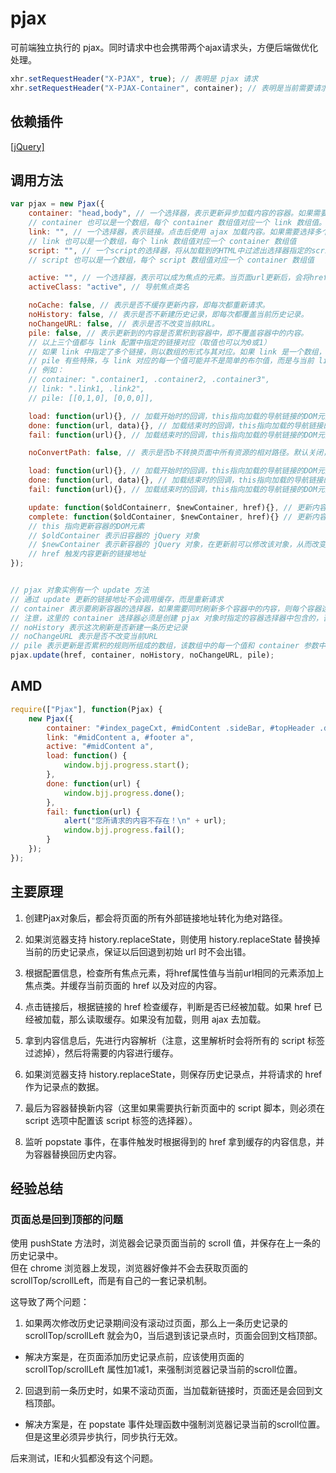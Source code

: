 # pjax

可前端独立执行的 pjax。同时请求中也会携带两个ajax请求头，方便后端做优化处理。
```js
xhr.setRequestHeader("X-PJAX", true); // 表明是 pjax 请求
xhr.setRequestHeader("X-PJAX-Container", container); // 表明是当前需要请求的内容容器选择器所组成的数组的JSON字符串
```

## 依赖插件
[[jQuery]](http://jquery.com/)


## 调用方法
```js
var pjax = new Pjax({
	container: "head,body", // 一个选择器，表示更新异步加载内容的容器。如果需要同时更新多个容器中的内容，则每个容器选择器用“,”隔开。
	// container 也可以是一个数组，每个 container 数组值对应一个 link 数组值。这种设置是为了同时设置不同容器与不同链接间的刷新关系。
	link: "", // 一个选择器，表示链接。点击后使用 ajax 加载内容。如果需要选择多个链接，则每个链接选择器用“,”隔开。
	// link 也可以是一个数组，每个 link 数组值对应一个 container 数组值
	script: "", // 一个script的选择器，将从加载到的HTML中过滤出选择器指定的script标签
	// script 也可以是一个数组，每个 script 数组值对应一个 container 数组值

	active: "", // 一个选择器，表示可以成为焦点的元素。当页面url更新后，会将href属性值与当前url相同的元素添加上焦点类
	activeClass: "active", // 导航焦点类名

	noCache: false, // 表示是否不缓存更新内容，即每次都重新请求。
	noHistory: false, // 表示是否不新建历史记录，即每次都覆盖当前历史记录。
	noChangeURL: false, // 表示是否不改变当前URL。
	pile: false, // 表示更新到的内容是否累积到容器中，即不覆盖容器中的内容。
	// 以上三个值都与 link 配置中指定的链接对应（取值也可以为0或1）
	// 如果 link 中指定了多个链接，则以数组的形式与其对应。如果 link 是一个数组，则以二维数组的形式与其对应
	// pile 有些特殊，与 link 对应的每一个值可能并不是简单的布尔值，而是与当前 link 值对应的 container 值中每个容器一一对应的数组，它用来指明不同链接触发的更新在每一个容器中的更新规则
	// 例如：
	// container: ".container1, .container2, .container3",
	// link: ".link1, .link2",
	// pile: [[0,1,0], [0,0,0]],

	load: function(url){}, // 加载开始时的回调，this指向加载的导航链接的DOM元素，将请求的url作为参数传入
	done: function(url, data){}, // 加载结束时的回调，this指向加载的导航链接的DOM元素，将请求的url以及请求到的data作为参数传入
	fail: function(url){}, // 加载结束时的回调，this指向加载的导航链接的DOM元素，将请求的url作为参数传入

	noConvertPath: false, // 表示是否b不转换页面中所有资源的相对路径。默认关闭，如果确定异步加载的页面与当前页面都在同一目录下，则可以开启。

	load: function(url){}, // 加载开始时的回调，this指向加载的导航链接的DOM元素，将请求的url作为参数传入
	done: function(url, data){}, // 加载结束时的回调，this指向加载的导航链接的DOM元素，将请求的url以及请求到的data作为参数传入
	fail: function(url){}, // 加载结束时的回调，this指向加载的导航链接的DOM元素，将请求的url作为参数传入

	update: function($oldContainerr, $newContainer, href){}, // 更新内容前的回调，如果有多个容器，则每个容器在内容更新前都会调用一次
	complete: function($oldContainer, $newContainer, href){} // 更新内容完成后的回调，如果有多个容器，则每个容器在内容更新完成后都会调用一次
	// this 指向更新容器的DOM元素
	// $oldContainer 表示旧容器的 jQuery 对象
	// $newContainer 表示新容器的 jQuery 对象，在更新前可以修改该对象，从而改变被更新的内容
	// href 触发内容更新的链接地址
});


// pjax 对象实例有一个 update 方法
// 通过 update 更新的链接地址不会调用缓存，而是重新请求
// container 表示要刷新容器的选择器，如果需要同时刷新多个容器中的内容，则每个容器选择器用“,”隔开
// 注意，这里的 container 选择器必须是创建 pjax 对象时指定的容器选择器中包含的，否则将无法更新
// noHistory 表示这次刷新是否新建一条历史记录
// noChangeURL 表示是否不改变当前URL
// pile 表示更新是否累积的规则所组成的数组，该数组中的每一个值和 container 参数中每一个值对应
pjax.update(href, container, noHistory, noChangeURL, pile);
```

## AMD
```js
require(["Pjax"], function(Pjax) {
	new Pjax({
		container: "#index_pageCxt, #midContent .sideBar, #topHeader .dongtai",
		link: "#midContent a, #footer a",
		active: "#midContent a",
		load: function() {
			window.bjj.progress.start();
		},
		done: function(url) {
			window.bjj.progress.done();
		},
		fail: function(url) {
			alert("您所请求的内容不存在！\n" + url);
			window.bjj.progress.fail();
		}
	});
});
```


## 主要原理

1) 创建Pjax对象后，都会将页面的所有外部链接地址转化为绝对路径。

2) 如果浏览器支持 history.replaceState，则使用 history.replaceState 替换掉当前的历史记录点，保证以后回退到初始 url 时不会出错。

3) 根据配置信息，检查所有焦点元素，将href属性值与当前url相同的元素添加上焦点类。并缓存当前页面的 href 以及对应的内容。

4) 点击链接后，根据链接的 href 检查缓存，判断是否已经被加载。如果 href 已经被加载，那么读取缓存。如果没有加载，则用 ajax 去加载。

5) 拿到内容信息后，先进行内容解析（注意，这里解析时会将所有的 script 标签过滤掉），然后将需要的内容进行缓存。

6) 如果浏览器支持 history.replaceState，则保存历史记录点，并将请求的 href 作为记录点的数据。

7) 最后为容器替换新内容（这里如果需要执行新页面中的 script 脚本，则必须在 script 选项中配置该 script 标签的选择器）。

8) 监听 popstate 事件，在事件触发时根据得到的 href 拿到缓存的内容信息，并为容器替换回历史内容。




## 经验总结

### 页面总是回到顶部的问题

使用 pushState 方法时，浏览器会记录页面当前的 scroll 值，并保存在上一条的历史记录中。<br>
但在 chrome 浏览器上发现，浏览器好像并不会去获取页面的 scrollTop/scrollLeft，而是有自己的一套记录机制。

这导致了两个问题：

1) 如果两次修改历史记录期间没有滚动过页面，那么上一条历史记录的 scrollTop/scrollLeft 就会为0，当后退到该记录点时，页面会回到文档顶部。

- 解决方案是，在页面添加历史记录点前，应该使用页面的 scrollTop/scrollLeft 属性加1减1，来强制浏览器记录当前的scroll位置。

2) 回退到前一条历史时，如果不滚动页面，当加载新链接时，页面还是会回到文档顶部。

- 解决方案是，在 popstate 事件处理函数中强制浏览器记录当前的scroll位置。但是这里必须异步执行，同步执行无效。

后来测试，IE和火狐都没有这个问题。




